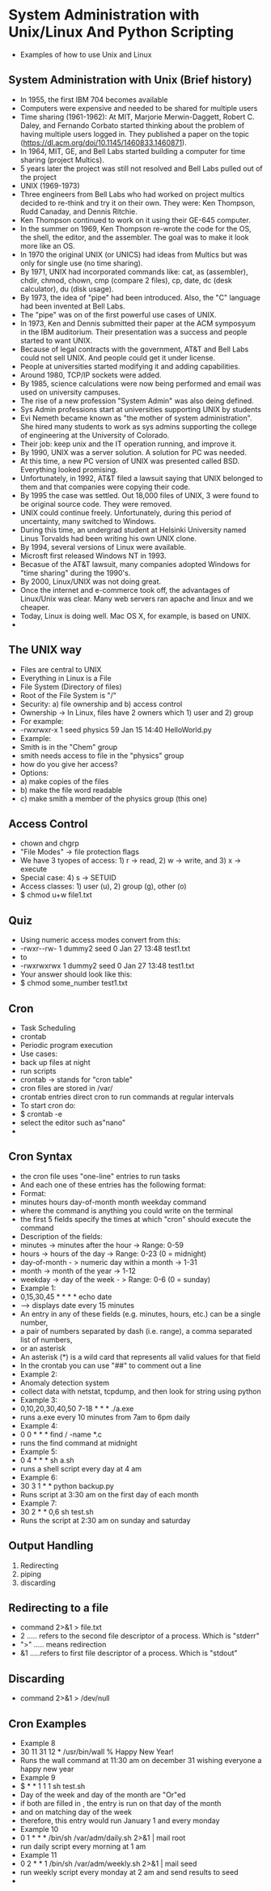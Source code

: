 # System Administration with Unix/Linux And Python Scripting

* Examples of how to use Unix and Linux

## System Administration with Unix (Brief history)

* In 1955, the first IBM 704 becomes available
* Computers were expensive and needed to be shared for multiple users
* Time sharing (1961-1962): At MIT, Marjorie Merwin-Daggett, Robert C. Daley, and Fernando Corbato started thinking about the problem of having multiple users logged in. They published a paper on the topic (https://dl.acm.org/doi/10.1145/1460833.1460871).
* In 1964, MIT, GE, and Bell Labs started building a computer for time sharing (project Multics).
* 5 years later the project was still not resolved and Bell Labs pulled out of the project
* UNIX (1969-1973)
* Three engineers from Bell Labs who had worked on project multics decided to re-think and try it on their own. They were: Ken Thompson, Rudd Canaday, and Dennis Ritchie.
* Ken Thompson continued to work on it using their GE-645 computer.
* In the summer on 1969, Ken Thompson re-wrote the code for the OS, the shell, the editor, and the assembler. The goal was to make it look more like an OS.
* In 1970 the original UNIX (or UNICS) had ideas from Multics but was only for single use (no time sharing).
* By 1971, UNIX had incorporated commands like: cat, as (assembler), chdir, chmod, chown, cmp (compare 2 files), cp, date, dc (desk calculator), du (disk usage).
* By 1973, the idea of "pipe" had been introduced. Also, the "C" language had been invented at Bell Labs.
* The "pipe" was on of the first powerful use cases of UNIX.
* In 1973, Ken and Dennis submitted their paper at the ACM symposyum in the IBM auditorium. Their presentation was a success and people started to want UNIX.
* Because of legal contracts with the government, AT&T and Bell Labs could not sell UNIX. And people could get it under license.
* People at universities started modifying it and adding capabilities.
* Around 1980, TCP/IP sockets were added.
* By 1985, science calculations were now being performed and email was used on university campuses. 
* The rise of a new profession "System Admin" was also deing defined.
* Sys Admin professions start at universities supporting UNIX by students
* Evi Nemeth became known as "the mother of system administration". She hired many students to work as sys admins supporting the college of engineering at the University of Colorado.
* Their job: keep unix and the IT operation running, and improve it.
* By 1990, UNIX was a server solution. A solution for PC was needed.
* At this time, a new PC version of UNIX was presented called BSD. Everything looked promising.
* Unfortunately, in 1992, AT&T filed a lawsuit saying that UNIX belonged to them and that companies were copying their code.
* By 1995 the case was settled. Out 18,000 files of UNIX, 3 were found to be original source code. They were removed.
* UNIX could continue freely. Unfortunately, during this period of uncertainty, many switched to Windows.
* During this time, an undergrad student at Helsinki University named Linus Torvalds had been writing his own UNIX clone.
* By 1994, several versions of Linux were available.
* Microsft first released Windows NT in 1993.
* Becasue of the AT&T lawsuit, many companies adopted Windows for "time sharing" during the 1990's.
* By 2000, Linux/UNIX was not doing great.
* Once the internet and e-commerce took off, the advantages of Linux/Unix was clear. Many web servers ran apache and linux and we cheaper.
* Today, Linux is doing well. Mac OS X, for example, is based on UNIX.
* 
  
## The UNIX way

* Files are central to UNIX
* Everything in Linux is a File
* File System (Directory of files)
* Root of the File System is "/"
* Security: a) file ownership and b) access control
* Ownership -> In Linux, files have 2 owners which 1) user and 2) group
* For example:
* -rwxrwxr-x 1 seed physics  59 Jan 15 14:40 HelloWorld.py
* Example:
* Smith is in the "Chem" group
* smith needs access to file in the "physics" group
* how do you give her access?
* Options:
* a) make copies of the files
* b) make the file word readable
* c) make smith a member of the physics group (this one)

## Access Control

* chown and chgrp
* "File Modes" -> file protection flags
* We have 3 tyopes of access: 1) r -> read, 2) w -> write, and 3) x -> execute
* Special case: 4) s -> SETUID
* Access classes: 1) user (u), 2) group (g), other (o)
* $ chmod u+w file1.txt

## Quiz
* Using numeric access modes convert from this:
* -rwxr--rw- 1 dummy2 seed 0 Jan 27 13:48 test1.txt
* to
* -rwxrwxrwx 1 dummy2 seed 0 Jan 27 13:48 test1.txt
* Your answer should look like this:
* $  chmod some_number test1.txt
  
## Cron
* Task Scheduling
* crontab
* Periodic program execution
* Use cases:
* back up files at night
* run scripts
* crontab -> stands for "cron table"
* cron files are stored in /var/
* crontab entries direct cron to run commands at regular intervals
* To start cron do:
* $ crontab -e
* select the editor such as"nano"
* 

## Cron Syntax

* the cron file uses "one-line" entries to run tasks
* And each one of these entries has the following format:
* Format:
* minutes hours day-of-month month weekday command
* where the command is anything you could write on the terminal
* the first 5 fields specify the times at which "cron" should execute the command
* Description of the fields:
* minutes -> minutes after the hour -> Range: 0-59
* hours -> hours of the day -> Range: 0-23 (0 = midnight)
* day-of-month - > numeric day within a month -> 1-31
* month -> month of the year -> 1-12
* weekday -> day of the week - > Range: 0-6 (0 = sunday)
* Example 1:
* 0,15,30,45 * * * * echo date
* --> displays date every 15 minutes
* An entry in any of these fields (e.g. minutes, hours, etc.) can be a single number,
* a pair of numbers separated by dash (i.e. range), a comma separated list of numbers,
* or an asterisk
* An asterisk (*) is a wild card that represents all valid values for that field
* In the crontab you can use "##" to comment out a line
* Example 2:
* Anomaly detection system
* collect data with netstat, tcpdump, and then look for string using python
* Example 3:
* 0,10,20,30,40,50 7-18 * * *  ./a.exe
* runs a.exe every 10 minutes from 7am to 6pm daily
* Example 4:
* 0 0 * * *  find / -name *.c
* runs the find command at midnight
* Example 5:
* 0 4 * * * sh a.sh
* runs a shell script every day at 4 am
* Example 6:
* 30 3 1 * * python backup.py
* Runs script at 3:30 am on the first day of each month
* Example 7:
* 30 2 * * 0,6  sh test.sh
* Runs the script at 2:30 am on sunday and saturday

## Output Handling

1) Redirecting
2) piping
3) discarding


## Redirecting to a file

* command 2>&1 > file.txt
* 2 ..... refers to the second file descriptor of a process. Which is "stderr"
* ">" ..... means redirection
* &1  .....refers to first file descriptor of a process. Which is "stdout"

## Discarding

* command 2>&1 > /dev/null

## Cron Examples

* Example 8
* 30 11 31 12 * /usr/bin/wall % Happy New Year!
* Runs the wall command at 11:30 am on december 31 wishing everyone a happy new year
* Example 9
* $ * * 1 1 1 sh test.sh
* Day of the week and day of the month are "Or"ed
* if both are filled in , the entry is run on that day of the month
* and on matching day of the week
* therefore, this entry would run January 1 and every monday
* Example 10
* 0 1 * * * /bin/sh /var/adm/daily.sh  2>&1  |  mail root
* run daily script every morning at 1 am
* Example 11
* 0 2 * * 1 /bin/sh /var/adm/weekly.sh 2>&1  |  mail seed
* run weekly script every monday at 2 am and send results to seed
* 











